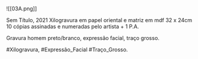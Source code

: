 ![[03A.png]]

Sem Título, 2021 Xilogravura em papel oriental e matriz em mdf 32 x 24cm 10 cópias assinadas e numeradas pelo artista + 1 P.A.

Gravura homem preto/branco, expressão facial, traço grosso.


#Xilogravura, 
#Expressão_Facial 
#Traço_Grosso.


